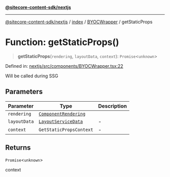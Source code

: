 [**@sitecore-content-sdk/nextjs**](../../../../README.md)

***

[@sitecore-content-sdk/nextjs](../../../../README.md) / [index](../../../README.md) / [BYOCWrapper](../README.md) / getStaticProps

# Function: getStaticProps()

> **getStaticProps**(`rendering`, `layoutData`, `context`): `Promise`\<`unknown`\>

Defined in: [nextjs/src/components/BYOCWrapper.tsx:22](https://github.com/Sitecore/xmc-jss-dev/blob/2e6668e53da88ec1fae89d8114202dfa302a9374/packages/nextjs/src/components/BYOCWrapper.tsx#L22)

Will be called during SSG

## Parameters

| Parameter | Type | Description |
| ------ | ------ | ------ |
| `rendering` | [`ComponentRendering`](../../../interfaces/ComponentRendering.md) |  |
| `layoutData` | [`LayoutServiceData`](../../../interfaces/LayoutServiceData.md) | - |
| `context` | `GetStaticPropsContext` | - |

## Returns

`Promise`\<`unknown`\>

context
